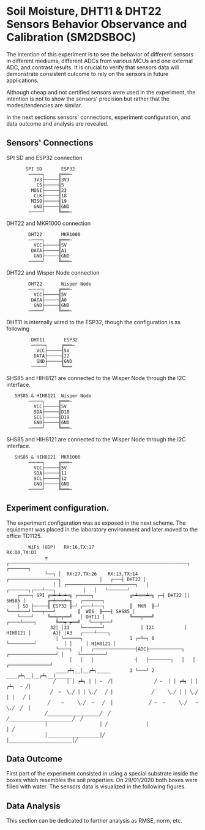 # Soil Moisture, DHT11 & DHT22 Sensors Behavior Observance and Calibration (SM2DSBOC)

The intention of this experiment is to see the behavior of different sensors in different mediums, different ADCs from various MCUs and one external ADC, and contrast results. It is crucial to verify that sensors data will demonstrate consistent outcome to rely on the sensors in future applications.

Although cheap and not certified sensors were used in the experiment, the intention is not to show the sensors' precision but rather that the modes/tendencies are similar.

In the next sections sensors' connections, experiment configuration, and data outcome and analysis are revealed.

## Sensors' Connections  

SPI SD and ESP32 connection

```
       SPI SD       ESP32
        ~────┐     ╔═══~
          3V3├─────╢3V3
           CS├─────╢5
         MOSI├─────╢23
          CLK├─────╢18
         MISO├─────╢19
          GND├─────╢GND
        ~────┘     ╚═══~
```

DHT22 and MKR1000 connection

```
        DHT22       MKR1000
        ~────┐     ╔═══~
          VCC├─────╢5V
         DATA├─────╢A1
          GND├─────╢GND
        ~────┘     ╚═══~
```

DHT22 and Wisper Node connection
```
        DHT22       Wisper Node
        ~────┐     ╔═══~
          VCC├─────╢5V
         DATA├─────╢A0
          GND├─────╢GND
        ~────┘     ╚═══~
```

DHT11 is internally wired to the ESP32, though the configuration is as following
```
         DHT11       ESP32
         ~────┐     ╔═══~
           VCC├─────╢5V
          DATA├─────╢22
           GND├─────╢GND
         ~────┘     ╚═══
```

SHS85 and HIH8121 are connected to the Wisper Node through the I2C interface.
```
   SHS85 & HIH8121  Wisper Node
        ~────┐     ╔═══~
          VCC├─────╢5V
          SDA├─────╢D18
          SCL├─────╢D19
          GND├─────╢GND
        ~────┘     ╚═══~
```

SHS85 and HIH8121 are connected to the Wisper Node through the I2C interface.

```
   SHS85 & HIH8121  MKR1000
        ~────┐     ╔═══~
          VCC├─────╢5V
          SDA├─────╢11
          SCL├─────╢12
          GND├─────╢GND
        ~────┘     ╚═══~
```

## Experiment configuration.

The experiment configuration was as exposed in the next scheme. The equipment was placed in the laboratory environment and later moved to the office TD1125.
```
        WiFi (UDP)   RX:16,TX:17                                  RX:D0,TX:D1
              ╤    ┌─────────────────────────────────────────────────────────────────┐       ┌───────┐
              └──┐ │  RX:27,TX:26    RX:13,TX:14   ┌──────────────────┐              │   ┌───┤ DHT22 │
                 │ │ ┌─────────────────────────┐   │     ┌───────┐┌───┴───┐          │   │   └───────┘
    ┌────┐ SPI ╔═┷═┷═┷═╗ ┌─────┐             ╔═┷═══┷═╗ ┌─┤ DHT22 ││ SHS85 │        ╔═┷═══┷═╗   ┌───────┐         
    │ SD ├─────╢ ESP32 ╟─┘ ┌───┴───┐         ║  MKR  ╟─┘ └───────┘└───┬───┘        ║  WIS  ╟───┤ SHS85 │         
    └────┘     ╚══┯═┯══╝   │ DHT11 │         ╚═══┯═══╝           ┌────┴────┐       ╚══┯─┯══╝   └───┬───┘        
                32│ │33    └───────┘             │ I2C           │ HIH8121 │        A1│ │A3   ┌────┴────┐         
                  │ └──────┐                 1 ┌─┴─┐ 0           └─────────┘          │ │     │ HIH8121 │         
                  └────┐   │   ┌───────────────┤ADC├────────────┐   ┌─────────────────┘ │     └─────────┘           
                       │   │   │               ┤   ├────────┐   │   │   ┌───────────────┘              
                  ____┍┷┑__│__┍┷┑_____       3 └───┘ 2 ____┍┷┑__│__┍┷┑__│______
                 ╱    │ │ ┍┷┑ │ │ ~  ╱│               ╱ ~  │ │ ┍┷┑ │ │ ┍┷┑  ~ ╱│
                ╱  ~  ╲.╱ │ │ ╲.╱   ╱ │              ╱     ╲.╱ │ │ ╲.╱ │ │   ╱ │
               ╱    ~     ╲.╱  ~   ╱  │             ╱ ~  ~     ╲.╱   ~ ╲.╱  ╱  │
              ╱___________________╱  ╱             ╱_______________________╱  ╱
              │                   │ ╱              │                       │ ╱
              │___________________│╱               │_______________________│╱
```

## Data Outcome

First part of the experiment consisted in using a special substrate inside the boxes which resembles the soil properties. On 29/01/2020 both boxes were filled with water. The sensors data is visualized in the following figures.

## Data Analysis

This section can be dedicated to further analysis as RMSE, norm, etc.
